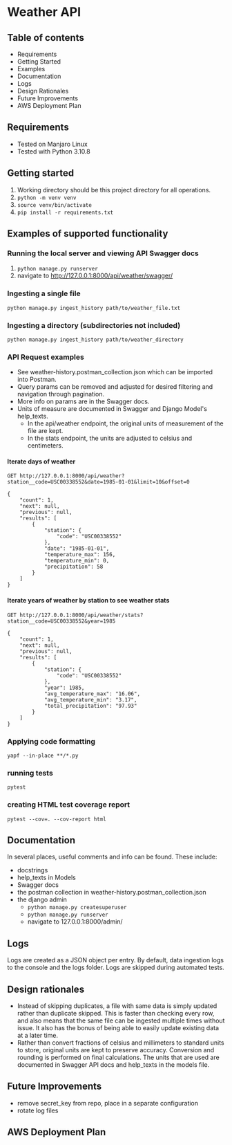 # Weather API

## Table of contents
* Requirements
* Getting Started
* Examples
* Documentation
* Logs
* Design Rationales
* Future Improvements
* AWS Deployment Plan

## Requirements
* Tested on Manjaro Linux
* Tested with Python 3.10.8

## Getting started
1. Working directory should be this project directory for all operations.
2. `python -m venv venv`
3. `source venv/bin/activate`
4. `pip install -r requirements.txt`

## Examples of supported functionality
### Running the local server and viewing API Swagger docs
1. `python manage.py runserver`
2. navigate to http://127.0.0.1:8000/api/weather/swagger/

### Ingesting a single file
`python manage.py ingest_history path/to/weather_file.txt`

### Ingesting a directory (subdirectories not included)
`python manage.py ingest_history path/to/weather_directory`

### API Request examples
* See weather-history.postman_collection.json which can be imported into Postman.
* Query params can be removed and adjusted for desired filtering and navigation through pagination.
* More info on params are in the Swagger docs.
* Units of measure are documented in Swagger and Django Model's help_texts.
  * In the api/weather endpoint, the original units of measurement of the file are kept.
  * In the stats endpoint, the units are adjusted to celsius and centimeters.

#### Iterate days of weather
`GET http://127.0.0.1:8000/api/weather?station__code=USC00338552&date=1985-01-01&limit=10&offset=0`

    {
        "count": 1,
        "next": null,
        "previous": null,
        "results": [
            {
                "station": {
                    "code": "USC00338552"
                },
                "date": "1985-01-01",
                "temperature_max": 156,
                "temperature_min": 0,
                "precipitation": 58
            }
        ]
    }

#### Iterate years of weather by station to see weather stats
`GET http://127.0.0.1:8000/api/weather/stats?station__code=USC00338552&year=1985`

    {
        "count": 1,
        "next": null,
        "previous": null,
        "results": [
            {
                "station": {
                    "code": "USC00338552"
                },
                "year": 1985,
                "avg_temperature_max": "16.06",
                "avg_temperature_min": "3.17",
                "total_precipitation": "97.93"
            }
        ]
    }

### Applying code formatting
`yapf --in-place **/*.py`

### running tests
`pytest`

### creating HTML test coverage report
`pytest --cov=. --cov-report html`


## Documentation
In several places, useful comments and info can be found. These include:
* docstrings
* help_texts in Models
* Swagger docs
* the postman collection in weather-history.postman_collection.json
* the django admin
  * `python manage.py createsuperuser`
  * `python manage.py runserver`
  * navigate to 127.0.0.1:8000/admin/


## Logs
Logs are created as a JSON object per entry.
By default, data ingestion logs to the console and the logs folder.
Logs are skipped during automated tests.


## Design rationales
* Instead of skipping duplicates, a file with same data is simply updated rather than duplicate skipped. This is faster than checking every row, and also means that the same file can be ingested multiple times without issue. It also has the bonus of being able to easily update existing data at a later time.
* Rather than convert fractions of celsius and millimeters to standard units to store, original units are kept to preserve accuracy. Conversion and rounding is performed on final calculations. The units that are used are documented in Swagger API docs and help_texts in the models file.


## Future Improvements
* remove secret_key from repo, place in a separate configuration
* rotate log files

## AWS Deployment Plan
